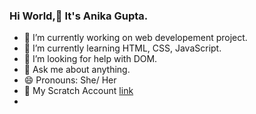 ### Hi World,👋 It's Anika Gupta.

<!--
**anika561/anika561** is a ✨ _special_ ✨ repository because its `README.md` (this file) appears on your GitHub profile.-->

- 🔭 I’m currently working on web developement project.
- 🌱 I’m currently learning HTML, CSS, JavaScript.
- 🤔 I’m looking for help with DOM.
- 💬 Ask me about anything.
- 😄 Pronouns: She/ Her
- 👯 My Scratch Account [link](https://scratch.mit.edu/users/anika18-04/)
- 
